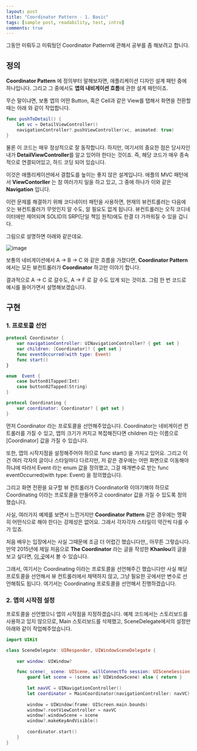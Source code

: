 ```yaml
---
layout: post
title: "Coordinator Pattern - 1. Basic"
tags: [sample post, readability, test, intro]
comments: true
---
```


그동안 미뤄두고 미뤄뒀던 Coordinator Pattern에 관해서 공부를 좀 해보려고 합니다. 

## 정의 
**Coordinator Pattern** 에 정의부터 말해보자면, 애플리케이션 디자인 설계 패턴 중에 하나입니다. 그리고 그 중에서도 **앱의 내비게이션 흐름**에 관한 설계 패턴이죠. 

무슨 말이냐면, 보통 앱의 어떤 Button, 혹은 Cell과 같은 View를 탭해서 화면을 전환할 때는 아래 와 같이 작업합니다. 

```swift
func pushToDetail() {
    let vc = DetailViewController()
    navigationController?.pushViewController(vc, animated: true)
}
```

물론 이 코드는 매우 정상적으로 잘 동작합니다. 하지만, 여기서의 중요한 점은 당사자인 내가 **DetailViewController**를 알고 있어야 한다는 것이죠.  즉, 해당 코드가 매우 종속적으로 연결되어있고, 하드 코딩 되어 있습니다.  

이것은 애플리케이션에서 결합도를 높이는 좋지 않은 설계입니다. 애플의 MVC 패턴에서 **ViewContorller** 는 참 여러가지 일을 하고 있고,  그 중에 하나가 이와 같은 **Navigation** 입니다. 

이런 문제를 해결하기 위해 코디네이터 패턴을 사용하면, 현재의 뷰컨트롤러는 다음에 오는 뷰컨트롤러가 무엇인지 알 수도, 알 필요도 없게 됩니다. 뷰컨트롤러는 오직 코디네이터에만 제어되며 SOLID의 SRP(단일 책임 원칙)에도 한결 더 가까워질 수 있을 겁니다. 

그림으로 설명하면 아래와 같은데요. 

![image](https://user-images.githubusercontent.com/85085822/162136676-f19943fd-eaa1-41a9-b806-4f050ec53199.png)

보통의 네비게이션에서 A -> B -> C 와 같은 흐름을 가졌다면, **Coordinator Pattern**에서는 모든 뷰컨트롤러가 **Coordinator** 하고만 이야기 합니다. 

결과적으로 A -> C 로 갈수도, A -> F 로 갈 수도 있게 되는 것이죠. 그럼 한 번 코드로 예시를 들어가면서 설명해보겠습니다. 

## 구현 

### 1. 프로토콜 선언 
```swift
protocol Coordinator {
    var navigationController: UINavigationController? { get  set }
    var children: [Coordinator]? { get set }
    func eventOccurred(with type: Event)
    func start()
}

enum  Event {
    case button01Tapped(Int)
    case button02Tapped(String)
}

protocol Coordinating {
    var coordinator: Coordinator? { get set }
}
```

먼저 Coordinator 라는 프로토콜을 선언해주었습니다. Coordinator는 네비게이션 컨트롤러를 가질 수 있고, 앱의 크기가 커지고 복잡해진다면 children 라는 이름으로 [Coordinator] 값을 가질 수 있습니다. 

또한, 앱의 시작지점을 설정해주어야 하므로 func start() 을 가지고 있어요. 그리고 이건 여러 각자의 글이나 스타일마다 다르지만, 저 같은 경우에는 어떤 화면으로 이동해야 하냐에 따라서 Event 라는 enum 값을 정의했고, 그걸 매개변수로 받는 func eventOccurred(with type: Event) 을 정의했습니다. 

그리고 화면 전환을 요구할 뷰 컨트롤러가 Coordinator와 이야기해야 하므로 Coordinating 이라는 프로토콜을 만들어주고 coordinator 값을 가질 수 있도록 정의했습니다. 

사실, 여러가지 예제를 보면서 느낀거지만 **Coordinator Pattern** 같은 경우에는 명확히 어떤식으로 해야 한다는 강제성은 없어요. 그래서 각자각자 스타일이 약간씩 다를 수가 있죠. 

처음 배우는 입장에서는 사실 그때문에 조금 더 어렵긴 했습니다만,, 아무튼 그렇습니다. 만약 2015년에 제일 처음으로 **The Coordinator** 라는 글을 작성한 **Khanlou**의 글을 보고 싶다면, [이 곳](https://khanlou.com/2015/01/the-coordinator/)에서 볼 수 있습니다. 

그래서, 여기서는 Coordinating 이라는 프로토콜을 선언해주긴 했습니다만 사실 해당 프로토콜을 선언해서 뷰 컨트롤러에서 채택하지 않고, 그냥 필요한 곳에서만 변수로 선언해줘도 됩니다. 여기서는 Coordinating 프로토콜을 선언해서 진행하겠습니다. 


### 2. 앱의 시작점 설정 

프로토콜을 선언했으니 앱의 시작점을 지정하겠습니다. 예제 코드에서는 스토리보드를 사용하고 있지 않으므로, Main 스토리보드를 삭제했고, SceneDelegate에서의 설정만 아래와 같이 작업해주었습니다. 

```swift
import UIKit

class SceneDelegate: UIResponder, UIWindowSceneDelegate {
    
    var window: UIWindow?

    func scene(_ scene: UIScene, willConnectTo session: UISceneSession, options connectionOptions: UIScene.ConnectionOptions) {
        guard let scene = (scene as? UIWindowScene) else { return }
        
        let navVC = UINavigationController()
        let coordinator = MainCoordinator(navigationController: navVC)
        
        window = UIWindow(frame: UIScreen.main.bounds)
        window?.rootViewController = navVC
        window?.windowScene = scene
        window?.makeKeyAndVisible()
        
        coordinator.start()
    }
}

```

